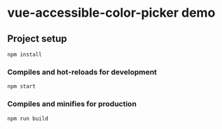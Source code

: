 # vue-accessible-color-picker demo

## Project setup

```
npm install
```

### Compiles and hot-reloads for development

```
npm start
```

### Compiles and minifies for production

```
npm run build
```
